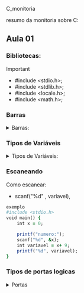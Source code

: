  C_monitoria

resumo da monitoria sobre C:

## Aula 01


### Bibliotecas:
>[!IMPORTANT]
 >- #include <stdio.h>;
 >- #include <stdlib.h>;
 >- #include <locale.h>;
 >- #include <math.h>;

### Barras

<details>
<summary>Barras:</summary>

- \n = quebra de linha
- \t = parágrafo
- \a = alerta

</details>

### Tipos de Variáveis

<details>
<summary>Tipos de Variáveis:</summary>

- char = %c;
- int = %d;
- long int = %ld;
- float = %f, %2f;
- double = %if;

</details>

### Escaneando
 Como escanear:
 
 - scanf("%d" , variavel),


```ruby
exemplo
#include <stdio.h>
void main() {
    int x = 0;

    printf("numero:");
    scanf("%d", &x);
    int variavel = x+ 9;
    printf("%d", variavel);
}
```

### Tipos de portas logicas

<details>
<summary>Portas</summary>
 
- && = E
- 
- || = OU
- 
- ! = negacao
- 
</details>

 
